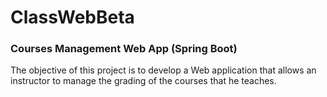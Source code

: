 # ClassWebBeta

### Courses Management Web App (Spring Boot)

The objective of this project is to develop a Web application that allows an instructor to manage the 
grading of the courses that he teaches.
